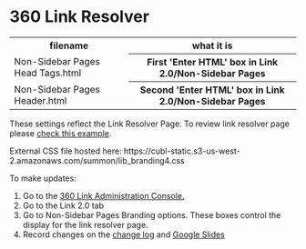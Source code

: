 # 360 Link Resolver
<table>
  <tr><th>filename</th><th>what it is</th></tr>
  <tr><td>Non-Sidebar Pages Head Tags.html</th><th>First 'Enter HTML' box in Link 2.0/Non-Sidebar Pages</td></tr>
  <tr><td>Non-Sidebar Pages Header.html</th><th>Second 'Enter HTML' box in Link 2.0/Non-Sidebar Pages</td></tr>
  </table>
<p>These settings reflect the Link Resolver Page. To review link resolver page please <a href="https://rp8jq9jy4s.search.serialssolutions.com/?id=doi:10.1080%2F03081077708934768&sid=literatum%3Atandf&genre=article&aulast=ROSEN&date=1977&atitle=COMPLEXITY+AS+A+SYSTEM+PROPERTY%E2%80%A0&jtitle=International+Journal+of+General+Systems&title=International+Journal+of+General+Systems&volume=3&issue=4&spage=227&epage=232&issn=0308-1079">check this example</a>.</p>
<p>External CSS file hosted here: https://cubl-static.s3-us-west-2.amazonaws.com/summon/lib_branding4.css </p>
To make updates:<br>
<ol><li>Go to the <a href="https://clientcenter.serialssolutions.com/CC/Login/Default.aspx">360 Link Administration Console.</a></li>
  <li>Go to the Link 2.0 tab</li>
  <li>Go to Non-Sidebar Pages Branding options. These boxes control the display for the link resolver page.</li>
  <li> Record changes on the <a href="https://docs.google.com/document/d/1tUjRhy6rih3uO4LhuL2o63uUrEuG4FqG8lBeOzNHqBw/edit#">change log</a> and <a href="https://docs.google.com/presentation/d/1De2QAhIhXcG_FM_wzXXnzWJLZKiVM6tGHJZJcS0wtRU/edit?usp=sharing">Google Slides</a></li>
  </ol>
